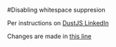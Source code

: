 #Disabling whitespace suppresion 

Per instructions on [DustJS LinkedIn](https://github.com/linkedin/dustjs/wiki/Dust-Tutorial#Controlling_whitespace_suppression)

Changes are made in [this line]()
